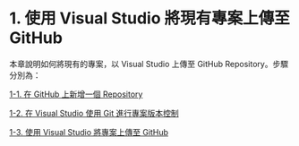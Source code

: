 # 1. 使用 Visual Studio 將現有專案上傳至 GitHub

本章說明如何將現有的專案，以 Visual Studio 上傳至 GitHub Repository。步驟分別為：

[1-1. 在 GitHub 上新增一個 Repository](/chapter1/ch1-1.md)

[1-2. 在 Visual Studio 使用 Git 進行專案版本控制](/chapter1/ch1-2.md)

[1-3. 使用 Visual Studio 將專案上傳至 GitHub](/chapter1/ch1-3.md)

